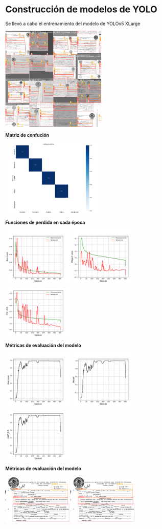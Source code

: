 # Construcción de modelos de YOLO

Se llevó a cabo el entrenamiento del modelo de YOLOv5 XLarge   

<img src="outtrain/train_batch0.jpg" width="300">

__Matriz de confución__

<img src="outtrain/confusion_matrix.png" width="300">

__Funciones de perdida en cada época__

<p float="left">
  <img src="outtrain/Box_Loss.png" width="200" />
  <img src="outtrain/Obj_Loss.png" width="200" />
  <img src="outtrain/Cls_Loss.png" width="200" />
</p>


__Métricas de evaluación del modelo__

<p float="left">
  <img src="outtrain/Precision.png" width="200" />
  <img src="outtrain/recall.png" width="200" />
  <img src="outtrain/mAP.png" width="200" />
</p>

__Métricas de evaluación del modelo__

<p float="left">
  <img src="prueba_modelo/prueba_img_2.jpg" width="200" />
  <img src="prueba_modelo/prueba_img_2_d.jpg" width="200" />
</p>

